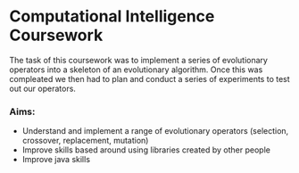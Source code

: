 # Computational Intelligence Coursework

The task of this coursework was to implement a series of evolutionary operators into a skeleton of an evolutionary algorithm. Once this was compleated we then had to plan and conduct a series of experiments to test out our operators.

### Aims:
* Understand and implement a range of evolutionary operators (selection, crossover, replacement, mutation)
* Improve skills based around using libraries created by other people
* Improve java skills
